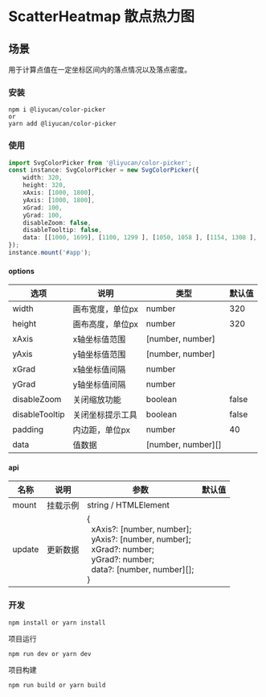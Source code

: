# ScatterHeatmap 散点热力图

## 场景

用于计算点值在一定坐标区间内的落点情况以及落点密度。

### 安装

```shell
npm i @liyucan/color-picker
or
yarn add @liyucan/color-picker
```

### 使用

```ts
import SvgColorPicker from '@liyucan/color-picker';
const instance: SvgColorPicker = new SvgColorPicker({
    width: 320,
    height: 320,
    xAxis: [1000, 1800],
    yAxis: [1000, 1800],
    xGrad: 100,
    yGrad: 100,
    disableZoom: false,
    disableTooltip: false,
    data: [[1000, 1699], [1100, 1299 ], [1050, 1058 ], [1154, 1308 ], [1287, 1750 ], [1587, 1205 ], [1708, 1000 ], [1408, 1800 ], [1478, 1305 ], [1122, 1648]]
});
instance.mount('#app');
```

#### options

|  选项   | 说明  |  类型  |  默认值  |
|  ----  | ----  |  ----  | ----  |
| width  | 画布宽度，单位px | number | 320 |
| height  | 画布高度，单位px | number | 320 |
| xAxis  | x轴坐标值范围 | [number, number] |  |
| yAxis  | y轴坐标值范围 | [number, number] |  |
| xGrad  | x轴坐标值间隔 | number |  |
| yGrad  | y轴坐标值间隔 | number |  |
| disableZoom  | 关闭缩放功能 | boolean | false |
| disableTooltip  | 关闭坐标提示工具 | boolean | false |
| padding  | 内边距，单位px | number | 40 |
| data  | 值数据 | [number, number][] |  |

#### api

|  名称   | 说明  |  参数  |  默认值  |
|  ----  | ----  |  ----  | ----  |
| mount  | 挂载示例 | string / HTMLElement  |  |
| update  | 更新数据 | {<br>&nbsp;&nbsp;xAxis?: [number, number];<br>&nbsp;&nbsp;yAxis?: [number, number];<br>&nbsp;&nbsp;xGrad?: number;<br>&nbsp;&nbsp;yGrad?: number;<br>&nbsp;&nbsp;data?: [number, number][];<br>}  |  |

### 开发

```shell
npm install or yarn install
```

项目运行

```shell
npm run dev or yarn dev
```

项目构建

```shell
npm run build or yarn build
```
